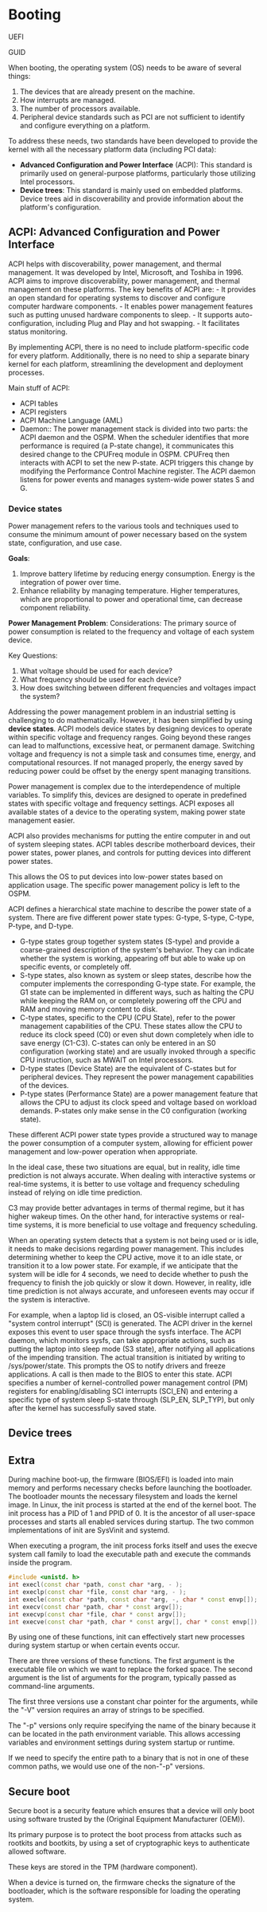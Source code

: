 # Booting


UEFI

GUID 

When booting, the operating system (OS) needs to be aware of several things: 

1. The devices that are already present on the machine.
2. How interrupts are managed.
3. The number of processors available.
4. Peripheral device standards such as PCI are not sufficient to identify and configure everything on a platform. 



To address these needs, two standards have been developed to provide the kernel with all the necessary platform data (including PCI data): 

- **Advanced Configuration and Power Interface** (ACPI): This standard is primarily used on general-purpose platforms, particularly those utilizing Intel processors. 
- **Device trees**: This standard is mainly used on embedded platforms. Device trees aid in discoverability and provide information about the platform's configuration.



## ACPI: Advanced Configuration and Power Interface 

ACPI helps with discoverability, power management, and thermal management. It was developed by Intel, Microsoft, and Toshiba in 1996. ACPI aims to improve discoverability, power management, and thermal management on these platforms. The key benefits of ACPI are:
	- It provides an open standard for operating systems to discover and configure computer hardware components.
	- It enables power management features such as putting unused hardware components to sleep.
	- It supports auto-configuration, including Plug and Play and hot swapping.
	- It facilitates status monitoring.

By implementing ACPI, there is no need to include platform-specific code for every platform. Additionally, there is no need to ship a separate binary kernel for each platform, streamlining the development and deployment processes.



Main stuff of ACPI:

- ACPI tables
- ACPI registers 
- ACPI Machine Language (AML)
- Daemon:: The power management stack is divided into two parts: the ACPI daemon and the OSPM. When the scheduler identifies that more performance is required (a P-state change), it communicates this desired change to the CPUFreq module in OSPM. CPUFreq then interacts with ACPI to set the new P-state. ACPI triggers this change by modifying the Performance Control Machine register. The ACPI daemon listens for power events and manages system-wide power states S and G.


### Device states

Power management refers to the various tools and techniques used to consume the minimum amount of power necessary based on the system state, configuration, and use case.

**Goals**:

1. Improve battery lifetime by reducing energy consumption. Energy is the integration of power over time.
2. Enhance reliability by managing temperature. Higher temperatures, which are proportional to power and operational time, can decrease component reliability.

**Power Management Problem**:
Considerations:
The primary source of power consumption is related to the frequency and voltage of each system device.

Key Questions:
1. What voltage should be used for each device?
2. What frequency should be used for each device?
3. How does switching between different frequencies and voltages impact the system?

Addressing the power management problem in an industrial setting is challenging to do mathematically. However, it has been simplified by using **device states**.
ACPI models device states by designing devices to operate within specific voltage and frequency ranges. Going beyond these ranges can lead to malfunctions, excessive heat, or permanent damage. Switching voltage and frequency is not a simple task and consumes time, energy, and computational resources. If not managed properly, the energy saved by reducing power could be offset by the energy spent managing transitions.

Power management is complex due to the interdependence of multiple variables. To simplify this, devices are designed to operate in predefined states with specific voltage and frequency settings. ACPI exposes all available states of a device to the operating system, making power state management easier.

ACPI also provides mechanisms for putting the entire computer in and out of system sleeping states. ACPI tables describe motherboard devices, their power states, power planes, and controls for putting devices into different power states.

This allows the OS to put devices into low-power states based on application usage. The specific power management policy is left to the OSPM.

ACPI defines a hierarchical state machine to describe the power state of a system. There are five different power state types: G-type, S-type, C-type, P-type, and D-type.

- G-type states group together system states (S-type) and provide a coarse-grained description of the system's behavior. They can indicate whether the system is working, appearing off but able to wake up on specific events, or completely off.
- S-type states, also known as system or sleep states, describe how the computer implements the corresponding G-type state. For example, the G1 state can be implemented in different ways, such as halting the CPU while keeping the RAM on, or completely powering off the CPU and RAM and moving memory content to disk.
- C-type states, specific to the CPU (CPU State), refer to the power management capabilities of the CPU. These states allow the CPU to reduce its clock speed (C0) or even shut down completely when idle to save energy (C1-C3). C-states can only be entered in an S0 configuration (working state) and are usually invoked through a specific CPU instruction, such as MWAIT on Intel processors.
- D-type states (Device State) are the equivalent of C-states but for peripheral devices. They represent the power management capabilities of the devices.
- P-type states (Performance State) are a power management feature that allows the CPU to adjust its clock speed and voltage based on workload demands. P-states only make sense in the C0 configuration (working state).

These different ACPI power state types provide a structured way to manage the power consumption of a computer system, allowing for efficient power management and low-power operation when appropriate.

In the ideal case, these two situations are equal, but in reality, idle time prediction is not always accurate. When dealing with interactive systems or real-time systems, it is better to use voltage and frequency scheduling instead of relying on idle time prediction.

C3 may provide better advantages in terms of thermal regime, but it has higher wakeup times. On the other hand, for interactive systems or real-time systems, it is more beneficial to use voltage and frequency scheduling.

When an operating system detects that a system is not being used or is idle, it needs to make decisions regarding power management. This includes determining whether to keep the CPU active, move it to an idle state, or transition it to a low power state. For example, if we anticipate that the system will be idle for 4 seconds, we need to decide whether to push the frequency to finish the job quickly or slow it down. However, in reality, idle time prediction is not always accurate, and unforeseen events may occur if the system is interactive.



For example, when a laptop lid is closed, an OS-visible interrupt called a "system control interrupt" (SCI) is generated. The ACPI driver in the kernel exposes this event to user space through the sysfs interface. The ACPI daemon, which monitors sysfs, can take appropriate actions, such as putting the laptop into sleep mode (S3 state), after notifying all applications of the impending transition. The actual transition is initiated by writing to /sys/power/state. This prompts the OS to notify drivers and freeze applications. A call is then made to the BIOS to enter this state. ACPI specifies a number of kernel-controlled power management control (PM) registers for enabling/disabling SCI interrupts (SCI_EN) and entering a specific type of system sleep S-state through (SLP_EN, SLP_TYP), but only after the kernel has successfully saved state.


## Device trees



## Extra


During machine boot-up, the firmware (BIOS/EFI) is loaded into main memory and performs necessary checks before launching the bootloader. The bootloader mounts the necessary filesystem and loads the kernel image. In Linux, the init process is started at the end of the kernel boot. The init process has a PID of 1 and PPID of 0. It is the ancestor of all user-space processes and starts all enabled services during startup. The two common implementations of init are SysVinit and systemd.

When executing a program, the init process forks itself and uses the execve system call family to load the executable path and execute the commands inside the program.

```cpp
#include <unistd. h>
int execl(const char *path, const char *arg, - );
int execlp(const char *file, const char *arg, - );
int execle(const char *path, const char *arg, -, char * const envp[]);
int execv(const char *path, char * const argv[]);
int execvp(const char *file, char * const argv[]);
int execve(const char *path, char * const argv[], char * const envp[]);
```


By using one of these functions, init can effectively start new processes during system startup or when certain events occur. 

There are three versions of these functions. The first argument is the executable file on which we want to replace the forked space. The second argument is the list of arguments for the program, typically passed as command-line arguments.

The first three versions use a constant char pointer for the arguments, while the "-V" version requires an array of strings to be specified.

The "-p" versions only require specifying the name of the binary because it can be located in the path environment variable. This allows accessing variables and environment settings during system startup or runtime.

If we need to specify the entire path to a binary that is not in one of these common paths, we would use one of the non-"-p" versions.



## Secure boot 

Secure boot is a security feature which ensures that a device will only boot using software trusted by the (Original Equipment Manufacturer (OEM)).

Its primary purpose is to protect the boot process from attacks such as rootkits and bootkits, by using a set of cryptographic keys to authenticate allowed software. 

These keys are stored in the TPM (hardware component). 

When a device is turned on, the firmware checks the signature of the bootloader, which is the software responsible for loading the operating system. 